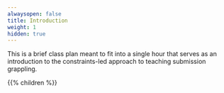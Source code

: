 ```yaml
---
alwaysopen: false
title: Introduction
weight: 1
hidden: true
---
```


This is a brief class plan meant to fit into a single hour that serves as an introduction to the constraints-led approach to teaching submission grappling.

{{% children %}}
